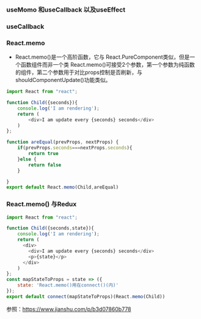### useMomo 和useCallback 以及useEffect


### useCallback


### React.memo
- React.memo()是一个高阶函数，它与 React.PureComponent类似，但是一个函数组件而非一个类
React.memo()可接受2个参数，第一个参数为纯函数的组件，第二个参数用于对比props控制是否刷新，与shouldComponentUpdate()功能类似。
```js
import React from "react";

function Child({seconds}){
    console.log('I am rendering');
    return (
        <div>I am update every {seconds} seconds</div>
    )
};

function areEqual(prevProps, nextProps) {
    if(prevProps.seconds===nextProps.seconds){
        return true
    }else {
        return false
    }

}
export default React.memo(Child,areEqual)
```

### React.memo() 与Redux
```js
import React from "react";

function Child({seconds,state}){
    console.log('I am rendering');
    return (
      <div>
        <div>I am update every {seconds} seconds</div>
        <p>{state}</p>
      </div>
    )
};
const mapStateToProps = state => ({
    state: 'React.memo()用在connect()(内)'
});
export default connect(mapStateToProps)(React.memo(Child))
```

参照：https://www.jianshu.com/p/b3d07860b778

